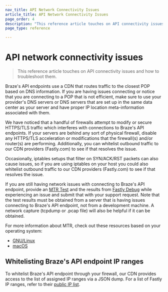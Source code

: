 ```yaml
---
nav_title: API Network Connectivity Issues
article_title: API Network Connectivity Issues
page_order: 4
description: "This reference article touches on API connectivity issues and how to troubleshoot them." 
page_type: reference

---
```

# API network connectivity issues

> This reference article touches on API connectivity issues and how to troubleshoot them. 

Braze's API endpoints use a CDN that routes traffic to the closest POP based on DNS information.  If you are having issues connecting or notice that you are connecting to a POP that is not efficient, make sure to use your provider's DNS servers or DNS servers that are set up in the same data center as your server and have proper IP location meta-information associated with them.

We have noticed that a handful of firewalls attempt to modify or secure
HTTPS/TLS traffic which interferes with connections to Braze's API endpoints. If your servers are behind any sort of physical firewall, disable any HTTPS/TLS acceleration or modifications that the firewall(s) and/or router(s) are performing.  Additionally, you can whitelist outbound traffic to our CDN providers (Fastly.com) to see if that resolves the issue.

Occasionally, iptables setups that filter on SYN/ACK/RST packets can also cause issues, so if you are using iptables on your host you could also whitelist outbound traffic to our CDN providers (Fastly.com) to see if that resolves the issue.

If you are still having network issues with connecting to Braze's API endpoint, provide an [MTR Test][1] and the results from [Fastly Debug][2]
while experiencing an issue and submit that with your support request.
Note that the test results must be obtained from a server that is having issues connecting to Braze's API endpoint, not from a development machine.  A network capture (tcpdump or .pcap file) will also be helpful if it can be obtained.

For more information about MTR, check out these resources based on your operating system:

- [GNU/Linux][4]
- [macOS][5]

## Whitelisting Braze's API endpoint IP ranges

To whitelist Braze's API endpoint through your firewall, our CDN provides access to the list of assigned IP ranges via a JSON dump. For a list of Fastly IP ranges, refer to their [public IP list][3].


[1]: https://www.privateinternetaccess.com/helpdesk/kb/articles/what-is-an-mtr-test-and-how-do-i-run-one-2
[2]: http://www.fastly-debug.com/
[3]: https://api.fastly.com/public-ip-list
[4]: https://www.digitalocean.com/community/tutorials/how-to-use-traceroute-and-mtr-to-diagnose-network-issues
[5]: https://formulae.brew.sh/formula/mtr
